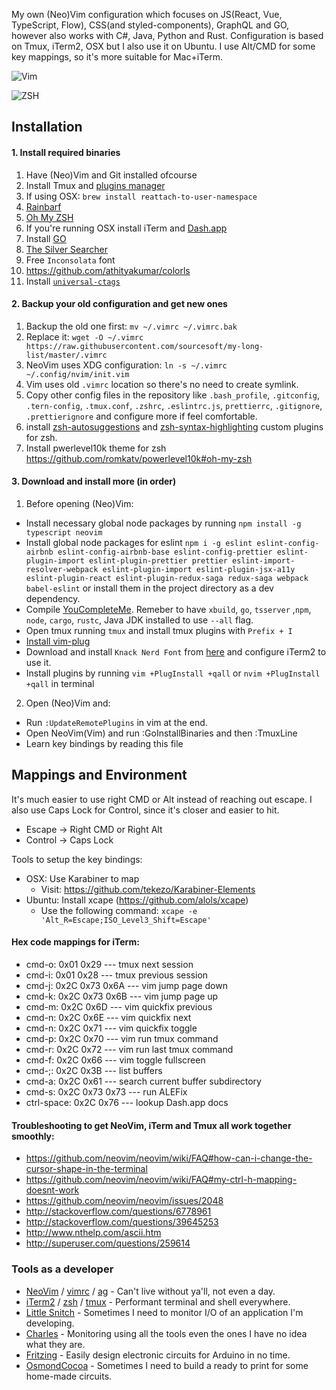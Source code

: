 My own (Neo)Vim configuration which focuses on JS(React, Vue, TypeScript, Flow), CSS(and styled-components), GraphQL and GO, however also works with C#, Java, Python and Rust.
Configuration is based on Tmux, iTerm2, OSX but I also use it on Ubuntu.
I use Alt/CMD for some key mappings, so it's more suitable for Mac+iTerm.

![Vim](https://github.com/sourcesoft/dotfiles/blob/master/images/vim.png "vim")

![ZSH](https://github.com/sourcesoft/dotfiles/blob/master/images/zsh.png "vim")


## Installation

#### 1. Install required binaries
1. Have (Neo)Vim and Git installed ofcourse
2. Install Tmux and [plugins manager](https://github.com/tmux-plugins/tpm)
3. If using OSX: `brew install reattach-to-user-namespace`
4. [Rainbarf](https://github.com/creaktive/rainbarf)
5. [Oh My ZSH](https://github.com/robbyrussell/oh-my-zsh)
6. If you're running OSX install iTerm and [Dash.app](https://kapeli.com/dash)
7. Install [GO](https://golang.org/doc/install)
8. [The Silver Searcher](https://github.com/ggreer/the_silver_searcher)
9. Free `Inconsolata` font
10. https://github.com/athityakumar/colorls
11. Install [`universal-ctags`](https://github.com/universal-ctags/ctags)

#### 2. Backup your old configuration and get new ones
1. Backup the old one first: `mv ~/.vimrc ~/.vimrc.bak`
2. Replace it: `wget -O ~/.vimrc https://raw.githubusercontent.com/sourcesoft/my-long-list/master/.vimrc`
3. NeoVim uses XDG configuration: `ln -s ~/.vimrc ~/.config/nvim/init.vim`
4. Vim uses old `.vimrc` location so there's no need to create symlink.
5. Copy other config files in the repository like `.bash_profile`, `.gitconfig`, `.tern-config`, `.tmux.conf`, `.zshrc`, `.eslintrc.js`, `prettierrc`, `.gitignore`, `.prettierignore` and configure more if feel comfortable.
6. install [zsh-autosuggestions](https://github.com/zsh-users/zsh-autosuggestions/blob/master/INSTALL.md) and [zsh-syntax-highlighting](https://github.com/zsh-users/zsh-syntax-highlighting/blob/master/INSTALL.md) custom plugins for zsh.
7. Install pwerlevel10k theme for zsh https://github.com/romkatv/powerlevel10k#oh-my-zsh

#### 3. Download and install more (in order)
1. Before opening (Neo)Vim:
- Install necessary global node packages by running `npm install -g typescript neovim`
- Install global node packages for eslint `npm i -g eslint eslint-config-airbnb eslint-config-airbnb-base eslint-config-prettier eslint-plugin-import eslint-plugin-prettier prettier eslint-import-resolver-webpack eslint-plugin-import eslint-plugin-jsx-a11y eslint-plugin-react eslint-plugin-redux-saga redux-saga webpack babel-eslint` or install them in the project directory as a dev dependency.
- Compile [YouCompleteMe](https://github.com/Valloric/YouCompleteMe#mac-os-x). Remeber to have `xbuild`, `go`, `tsserver` ,`npm`, `node`, `cargo`, `rustc`, Java JDK installed to use `--all` flag.
- Open tmux running `tmux` and install tmux plugins with `Prefix + I`
- [Install vim-plug](https://github.com/junegunn/vim-plug)
- Download and install `Knack Nerd Font` from [here](https://github.com/enricobacis/.dotfiles/blob/master/osx-fonts/Library/Fonts/Knack%20Regular%20Nerd%20Font%20Complete.ttf) and configure iTerm2 to use it.
- Install plugins by running `vim +PlugInstall +qall` or `nvim +PlugInstall +qall` in terminal
2. Open (Neo)Vim and:
- Run `:UpdateRemotePlugins` in vim at the end.
- Open NeoVim(Vim) and run :GoInstallBinaries and then :TmuxLine
- Learn key bindings by reading this file

## Mappings and Environment

It's much easier to use right CMD or Alt instead of reaching out escape.
I also use Caps Lock for Control, since it's closer and easier to hit.
- Escape -> Right CMD or Right Alt
- Control -> Caps Lock

Tools to setup the key bindings:
- OSX: Use Karabiner to map
  - Visit: https://github.com/tekezo/Karabiner-Elements
- Ubuntu: Install xcape (https://github.com/alols/xcape)
  - Use the following command: `xcape -e 'Alt_R=Escape;ISO_Level3_Shift=Escape'`


#### Hex code mappings for iTerm:
- cmd-o: 0x01 0x29 --- tmux next session
- cmd-i: 0x01 0x28 --- tmux previous session
- cmd-j: 0x2C 0x73 0x6A --- vim jump page down
- cmd-k: 0x2C 0x73 0x6B --- vim jump page up
- cmd-m: 0x2C 0x6D --- vim quickfix previous
- cmd-n: 0x2C 0x6E --- vim quickfix next
- cmd-n: 0x2C 0x71 --- vim quickfix toggle
- cmd-p: 0x2C 0x70 --- vim run tmux command
- cmd-r: 0x2C 0x72 --- vim run last tmux command
- cmd-f: 0x2C 0x66 --- vim toggle fullscreen
- cmd-;: 0x2C 0x3B --- list buffers
- cmd-a: 0x2C 0x61 --- search current buffer subdirectory
- cmd-s: 0x2C 0x73 0x73 --- run ALEFix
- ctrl-space: 0x2C 0x76 --- lookup Dash.app docs

#### Troubleshooting to get NeoVim, iTerm and Tmux all work together smoothly:
- https://github.com/neovim/neovim/wiki/FAQ#how-can-i-change-the-cursor-shape-in-the-terminal
- https://github.com/neovim/neovim/wiki/FAQ#my-ctrl-h-mapping-doesnt-work
- https://github.com/neovim/neovim/issues/2048
- http://stackoverflow.com/questions/6778961
- http://stackoverflow.com/questions/39645253
- http://www.nthelp.com/ascii.htm
- http://superuser.com/questions/259614


### Tools as a developer
- [NeoVim](https://neovim.io) / [vimrc](https://github.com/sourcesoft/my-long-list/blob/master/.vimrc) / [ag](https://github.com/ggreer/the_silver_searcher) - Can't live without ya'll, not even a day.
- [iTerm2](https://www.iterm2.com/) / [zsh](https://github.com/robbyrussell/oh-my-zsh) / [tmux](https://tmux.github.io/) - Performant terminal and shell everywhere.
- [Little Snitch](https://www.obdev.at/products/littlesnitch) - Sometimes I need to monitor I/O of an application I'm developing.
- [Charles](https://www.charlesproxy.com/) - Monitoring using all the tools even the ones I have no idea what they are.
- [Fritzing](fritzing.org/) - Easily design electronic circuits for Arduino in no time.
- [OsmondCocoa](www.osmondpcb.com/) - Sometimes I need to build a ready to print for some home-made circuits.

